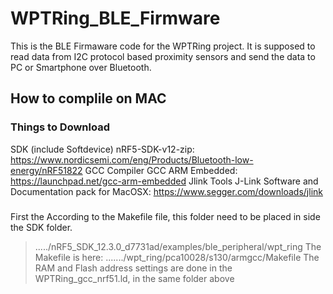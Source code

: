 # WPTRing_BLE_Firmware
This is the BLE Firmaware code for the WPTRing project.
It is supposed to read data from I2C protocol based proximity sensors and send the data to PC or Smartphone over Bluetooth.

## How to complile on MAC
### Things to Download
SDK (include Softdevice)
nRF5-SDK-v12-zip: https://www.nordicsemi.com/eng/Products/Bluetooth-low-energy/nRF51822
GCC Compiler
GCC ARM Embedded: https://launchpad.net/gcc-arm-embedded
Jlink Tools
J-Link Software and Documentation pack for MacOSX: https://www.segger.com/downloads/jlink
### 
First the According to the Makefile file, this folder need to be placed in side the SDK folder.
> ...../nRF5_SDK_12.3.0_d7731ad/examples/ble_peripheral/wpt_ring
The Makefile is here:
> ......./wpt_ring/pca10028/s130/armgcc/Makefile
The RAM and Flash address settings are done in the WPTRing_gcc_nrf51.ld, in the same folder above

